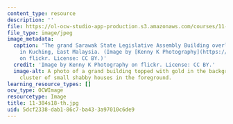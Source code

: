 ```yaml
---
content_type: resource
description: ''
file: https://ol-ocw-studio-app-production.s3.amazonaws.com/courses/11-384-malaysia-sustainable-cities-practicum-spring-2018/5dcf2338dab186c7ba433a97010c6de9_11-384s18-th.jpg
file_type: image/jpeg
image_metadata:
  caption: 'The grand Sarawak State Legislative Assembly Building overlooks a shantytown
    in Kuching, East Malaysia. (Image by [Kenny K Photography](https://www.flickr.com/photos/lennykphotography/20894501010/)
    on flickr. License: CC BY.)'
  credit: 'Image by Kenny K Photography on flickr. License: CC BY.'
  image-alt: A photo of a grand building topped with gold in the background with a
    cluster of small shabby houses in the foreground.
learning_resource_types: []
ocw_type: OCWImage
resourcetype: Image
title: 11-384s18-th.jpg
uid: 5dcf2338-dab1-86c7-ba43-3a97010c6de9
---
```

